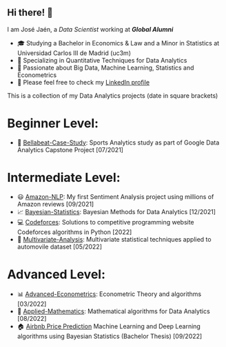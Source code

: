 ## Hi there! 👋

I am José Jaén, a *Data Scientist* working at ***Global Alumni***

- :mortar_board: Studying a Bachelor in Economics & Law and a Minor in Statistics at Universidad Carlos III de Madrid (uc3m)
- 🔭 Specializing in Quantitative Techniques for Data Analytics
- 🤔 Passionate about Big Data, Machine Learning, Statistics and Econometrics
- 💬 Please feel free to check my [LinkedIn profile](https://www.linkedin.com/in/jose-jaen/)

This is a collection of my Data Analytics projects (date in square brackets)

# Beginner Level:

- :runner: [Bellabeat-Case-Study](https://github.com/jose-jaen/Bellabeat-Case-Study): Sports Analytics study as part of Google Data Analytics Capstone Project [07/2021]


# Intermediate Level:

- :smiley: [Amazon-NLP](https://github.com/jose-jaen/Amazon-NLP): My first Sentiment Analysis project using millions of Amazon reviews [09/2021]
- :chart_with_upwards_trend: [Bayesian-Statistics](https://github.com/jose-jaen/Bayesian-Statistics): Bayesian Methods for Data Analytics [12/2021]
- :computer: [Codeforces](https://github.com/jose-jaen/Codeforces): Solutions to competitive programming website Codeforces algorithms in Python [2022]
- :car: [Multivariate-Analysis](https://github.com/jose-jaen/Multivariate-Analysis): Multivariate statistical techniques applied to automovile dataset [05/2022]


# Advanced Level:

- :bar_chart: [Advanced-Econometrics](https://github.com/jose-jaen/Advanced-Econometrics): Econometric Theory and algorithms [03/2022]
- :triangular_ruler: [Applied-Mathematics](https://github.com/jose-jaen/Applied-Mathematics): Mathematical algorithms for Data Analytics [08/2022]
- :house: [Airbnb Price Prediction](https://github.com/jose-jaen/Airbnb) Machine Learning and Deep Learning algorithms using Bayesian Statistics (Bachelor Thesis) [09/2022]
